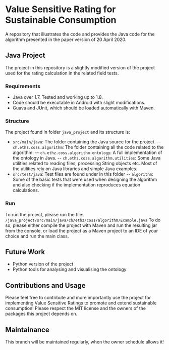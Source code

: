 # Value Sensitive Rating for Sustainable Consumption
A repository that illustrates the code and provides the Java code for the algorithm presented in the paper version of 20 April 2020.

## Java Project
The project in this repository is a slightly modified version of the project used for the rating calculation in the related field tests. 

### Requirements
- Java over 1.7. Tested and working up to 1.8.
- Code should be executable in Android with slight modifications.
- Guava and JUnit, which should be loaded automatically with Maven.

### Structure
The project found in folder `java_project` and its structure is:
- `src/main/java`: The folder containing the Java source for the project.
-- `ch.ethz.coss.algorithm`: The folder containing all the code related to the algorithm.
-- `ch.ethz.coss.algorithm.ontology`: A full implementation of the ontology in Java.
-- `ch.ethz.coss.algorithm.utilities`: Some Java utilities related to reading files, processing String objects etc. Most of the utilities rely on Java libraries and simple Java examples.
- `src/test/java`: Test files are found under in this folder
-- `algorithm`:  Some of the basic tests that were used when designing the algorithm and also checking if the implementation reproduces equation calculations.

### Run
To run the project, please run the file:
`/java_project/src/main/java/ch/ethz/coss/algorithm/Example.java`
To do so, please either compile the project with Maven and run the resulting jar from the console, or load the project as a Maven project to an IDE of your choice and run the main class.

## Future Work
- Python version of the project
- Python tools for analysing and visualising the ontology

## Contributions and Usage
Please feel free to contribute and more importantly use the project for implementing Value Sensitive Ratings to promote and extend sustainable consumption!
Please respect the MIT license and the owners of the packages this project depends on.

## Maintainance
This branch will be maintained regularly, when the owner schedule allows it!
